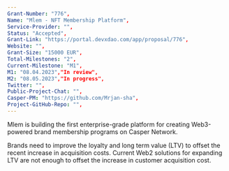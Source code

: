 ```yaml
---
Grant-Number: "776",
Name: "Mlem - NFT Membership Platform",
Service-Provider: "",
Status: "Accepted",
Grant-Link: "https://portal.devxdao.com/app/proposal/776",
Website: "",
Grant-Size: "15000 EUR",
Total-Milestones: "2",
Current-Milestone: "M1",
M1: "08.04.2023","In review",
M2: "08.05.2023","In progress",
Twitter: "",
Public-Project-Chat: "",
Casper-PM: "https://github.com/Mrjan-sha",
Project-GitHub-Repo: "",
---
```

<!--lang:en--> 
Mlem is building the first enterprise-grade platform for creating Web3-powered brand membership programs on Casper Network.

Brands need to improve the loyalty and long term value (LTV) to offset the recent increase in acquisition costs. Current Web2 solutions for expanding LTV are not enough to offset the increase in customer acquisition cost.
<!--lang:es--] 
Mlem está construyendo la primera plataforma de nivel empresarial para crear programas de membresía de marca impulsados ​​por Web3 en Casper Network. 

Las marcas necesitan mejorar la lealtad y el valor a largo plazo (LTV) para compensar el aumento reciente en los costos de adquisición. Las soluciones Web2 actuales para expandir LTV no son suficientes para compensar el aumento en el costo de adquisición de clientes.
<!--lang:de--] 
Mlem baut die erste Unternehmensplattform für die Erstellung von Web3-gestützten Markenmitgliedschaftsprogrammen im Casper Network auf. 

Marken müssen die Loyalität und den langfristigen Wert (LTV) verbessern, um den jüngsten Anstieg der Akquisitionskosten auszugleichen. Aktuelle Web2-Lösungen zur Erweiterung des LTV reichen nicht aus, um den Anstieg der Kundenakquisekosten auszugleichen.
<!--lang:fr--] 
Mlem construit la première plate-forme d'entreprise pour créer des programmes d'adhésion de marque basés sur Web3 sur Casper Network. 

Les marques doivent améliorer la fidélité et la valeur à long terme (LTV) pour compenser la récente augmentation des coûts d'acquisition. Les solutions Web2 actuelles d'expansion de la LTV ne suffisent pas à compenser l'augmentation du coût d'acquisition client.
<!--lang:pl--] 
Mlem buduje pierwszą platformę klasy korporacyjnej do tworzenia programów członkostwa marki opartych na Web3 w Casper Network. 

Marki muszą poprawić lojalność i wartość długoterminową (LTV), aby zrównoważyć niedawny wzrost kosztów akwizycji. Obecne rozwiązania Web2 do zwiększania LTV nie wystarczą, aby zrekompensować wzrost kosztów pozyskania klienta.
<!--lang:uk--] 
Mlem створює першу платформу корпоративного рівня для створення програм членства брендів на базі Web3 у мережі Casper. 

Брендам потрібно покращити лояльність і довгострокову цінність (LTV), щоб компенсувати нещодавнє збільшення витрат на придбання. Поточних рішень Web2 для розширення LTV недостатньо, щоб компенсувати зростання вартості залучення клієнтів.
[!--lang:*-->  
